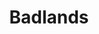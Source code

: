 ---
unit_code: "BADL"
unit_name: "Badlands NP"
unit_type: "National Park"
nps_region: "Midwest"
scalerank: 4
note: "null"
name: "Badlands"
featureclass: "National Park Service"
geojson: >-
  {"type":"Feature","properties":{},"geometry":{"type":"Polygon","coordinates":[[[-102.82454427083334,43.482421875],[-102.8631591796875,43.482421875],[-102.89697265625,43.5162353515625],[-102.88248697916667,43.530721028645836],[-102.8873291015625,43.651448567708336],[-102.79557291666667,43.651448567708336],[-102.79557291666667,43.68522135416667],[-102.60725911458334,43.68522135416667],[-102.60725911458334,43.73356119791667],[-102.5589599609375,43.73356119791667],[-102.51070149739584,43.748006184895836],[-102.48653157552084,43.78666178385417],[-102.41890462239584,43.791463216145836],[-102.41890462239584,43.834920247395836],[-102.4478759765625,43.834920247395836],[-102.438232421875,43.91703287760417],[-102.33683268229167,43.921834309895836],[-102.27888997395834,43.90738932291667],[-102.25960286458334,43.888020833333336],[-102.19677734375,43.878377278645836],[-102.19677734375,43.86393229166667],[-102.15812174479167,43.859090169270836],[-102.15812174479167,43.82047526041667],[-102.12919108072917,43.80594889322917],[-101.9891357421875,43.801106770833336],[-101.9698486328125,43.78666178385417],[-101.892578125,43.791463216145836],[-101.88777669270834,43.748006184895836],[-101.92154947916667,43.73356119791667],[-101.99881998697917,43.74320475260417],[-102.01814778645834,43.76249186197917],[-102.13883463541667,43.76249186197917],[-102.13883463541667,43.77701822916667],[-102.19677734375,43.82047526041667],[-102.29817708333334,43.82047526041667],[-102.29817708333334,43.77701822916667],[-102.33683268229167,43.77701822916667],[-102.33683268229167,43.76249186197917],[-102.37544759114584,43.76249186197917],[-102.37544759114584,43.748006184895836],[-102.42374674479167,43.748006184895836],[-102.42374674479167,43.77213541666667],[-102.45756022135417,43.77213541666667],[-102.45756022135417,43.748006184895836],[-102.525146484375,43.73356119791667],[-102.5347900390625,43.670735677083336],[-102.56380208333334,43.651448567708336],[-102.64107259114584,43.64176432291667],[-102.63138834635417,43.607991536458336],[-102.59761555989584,43.593465169270836],[-102.59761555989584,43.550008138020836],[-102.54447428385417,43.550008138020836],[-102.5347900390625,43.52103678385417],[-102.47688802083334,43.52591959635417],[-102.47688802083334,43.51139322916667],[-102.59761555989584,43.506551106770836],[-102.63623046875,43.51139322916667],[-102.63623046875,43.540364583333336],[-102.6893310546875,43.540364583333336],[-102.6796875,43.559651692708336],[-102.70381673177084,43.559651692708336],[-102.72798665364584,43.53556315104167],[-102.80525716145834,43.540364583333336],[-102.79557291666667,43.51139322916667],[-102.82454427083334,43.482421875]]]}}
number: 14
title: "Badlands"
---